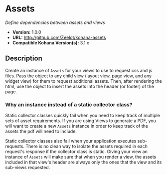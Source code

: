 # Assets

*Define dependencies between assets and views*

- **Version:** 1.0.0
- **URL:** <http://github.com/Zeelot/kohana-assets>
- **Compatible Kohana Version(s):** 3.1.x

## Description
Create an instance of `Assets` for your views to use to request css and js files. Pass the object to any child view (layout view, page view, and any widget view) for them to request additional assets. Then, after rendering the html, use the object to insert the assets into the header (or footer) of the page.

### Why an instance instead of a static collector class?

Static collector classes quickly fail when you need to keep track of multiple sets of asset requirements. If you are using Views to generate a PDF, you will want to create a new `Assets` instance in order to keep track of the assets the pdf will need to include.

Static collector classes also fail when your application executes sub-requests. There is no clean way to isolate the assets required in each request's response if the collector class is static. Giving your view an instance of `Assets` will make sure that when you render a view, the assets included in that view's header are always only the ones that the view and its sub-views requested.